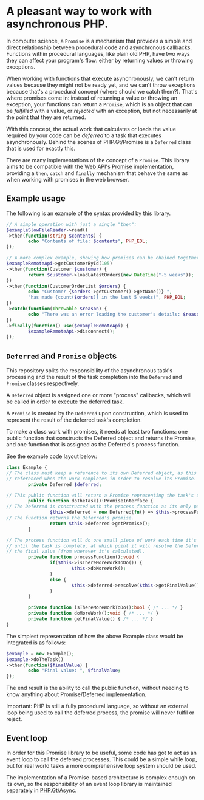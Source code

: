 A pleasant way to work with asynchronous PHP.
=============================================

In computer science, a `Promise` is a mechanism that provides a simple and direct relationship between procedural code and asynchronous callbacks. Functions within procedural languages, like plain old PHP, have two ways they can affect your program's flow: either by returning values or throwing exceptions.

When working with functions that execute asynchronously, we can't return values because they might not be ready yet, and we can't throw exceptions because that's a procedural concept (where should we catch them?). That's where promises come in: instead of returning a value or throwing an exception, your functions can return a `Promise`, which is an object that can be _fulfilled_ with a value, or _rejected_ with an exception, but not necessarily at the point that they are returned.

With this concept, the actual work that calculates or loads the value required by your code can be _deferred_ to a task that executes asynchronously. Behind the scenes of PHP.Gt/Promise is a `Deferred` class that is used for exactly this.

There are many implementations of the concept of a `Promise`. This library aims to be compatible with the [Web API's Promise][mdn-promise] implementation, providing a `then`, `catch` and `finally` mechanism that behave the same as when working with promises in the web browser.

Example usage
-------------

The following is an example of the syntax provided by this library.

```php
// A simple operation with just a single "then":
$exampleSlowFileReader->read()
->then(function(string $contents) {
        echo "Contents of file: $contents", PHP_EOL;
});

// A more complex example, showing how promises can be chained together:
$exampleRemoteApi->getCustomerById(105)
->then(function(Customer $customer) {
        return $customer->loadLatestOrders(new DateTime("-5 weeks"));
})
->then(function(CustomerOrderList $orders) {
        echo "Customer {$orders->getCustomer()->getName()} ",
        "has made {count($orders)} in the last 5 weeks!", PHP_EOL;
})
->catch(function(Throwable $reason) {
        echo "There was an error loading the customer's details: $reason", PHP_EOL;
})
->finally(function() use($exampleRemoteApi) {
        $exampleRemoteApi->disconnect();
});
```

`Deferred` and `Promise` objects
--------------------------------

This repository splits the responsibility of the asynchronous task's processing and the result of the task completion into the `Deferred` and `Promise` classes respectively.

A `Deferred` object is assigned one or more "process" callbacks, which will be called in order to execute the deferred task.

A `Promise` is created by the `Deferred` upon construction, which is used to represent the result of the deferred task's completion.

To make a class work with promises, it needs at least two functions: one public function that constructs the Deferred object and returns the Promise, and one function that is assigned as the Deferred's process function.

See the example code layout below:

```php
class Example {
// The class must keep a reference to its own Deferred object, as this will be
// referenced when the work completes in order to resolve its Promise.
        private Deferred $deferred;

// This public function will return a Promise representing the task's outcome.
        public function doTheTask():PromiseInterface {
// The Deferred is constructed with the process function as its only parameter.
                $this->deferred = new Deferred(fn() => $this->processFunction());
// The function returns the Deferred's promise.
                return $this->deferred->getPromise();
        }

// The process function will do one small piece of work each time it's called
// until the task is complete, at which point it will resolve the Deferred with
// the final value (from wherever it's calculated).
        private function processFunction():void {
                if($this->isThereMoreWorkToDo()) {
                        $this->doMoreWork();
                }
                else {
                        $this->deferred->resolve($this->getFinalValue());
                }
        }

        private function isThereMoreWorkToDo():bool { /* ... */ }
        private function doMoreWork():void { /* ... */ }
        private function getFinalValue() { /* ... */ }
}
```

The simplest representation of how the above Example class would be integrated is as follows:

```php
$example = new Example();
$example->doTheTask()
->then(function($finalValue) {
        echo "Final value: ", $finalValue;
});
```

The end result is the ability to call the public function, without needing to know anything about Promise/Deferred implementation.

Important: PHP is still a fully procedural language, so without an external loop being used to call the deferred process, the promise will never fulfil or reject.

Event loop
----------

In order for this Promise library to be useful, some code has got to act as an event loop to call the deferred processes. This could be a simple while loop, but for real world tasks a more comprehensive loop system should be used.

The implementation of a Promise-based architecture is complex enough on its own, so the responsibility of an event loop library is maintained separately in [PHP.Gt/Async][gt-async].

[mdn-promise]: https://developer.mozilla.org/en-US/docs/Web/JavaScript/Reference/Global_Objects/Promise
[gt-async]: https://php.gt/async 